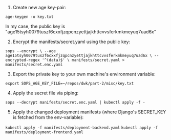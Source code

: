 1. Create new age key-pair:

`age-keygen -o key.txt`

In my case, the public key is "age15tsyh0079tuszf6cxxfjzqpcnzyettjajkhttcvvsferkmkmeyuq7uad6x"

2. Encrypt the manifests/secret.yaml using the public key:

`sops --encrypt \
       --age age15tsyh0079tuszf6cxxfjzqpcnzyettjajkhttcvvsferkmkmeyuq7uad6x \
       --encrypted-regex '^(data)$' \
       manifests/secret.yaml > manifests/secret.enc.yaml`

3. Export the private key to your own machine's environment variable:

`export SOPS_AGE_KEY_FILE=~/repos/dwk/part-2/misc/key.txt`

4. Apply the secret file via piping:

`sops --decrypt manifests/secret.enc.yaml | kubectl apply -f -`

5. Apply the changed deployment manifests (where Django's SECRET_KEY is fetched from the env-variable):

`kubectl apply -f manifests/deployment-backend.yaml`
`kubectl apply -f manifests/deployment-frontend.yaml`
